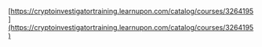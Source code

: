 [https://cryptoinvestigatortraining.learnupon.com/catalog/courses/3264195](https://cryptoinvestigatortraining.learnupon.com/catalog/courses/3264195)